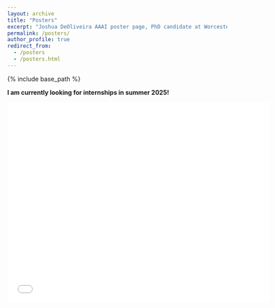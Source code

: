 ```yaml
---
layout: archive
title: "Posters"
excerpt: "Joshua DeOliveira AAAI poster page, PhD candidate at Worcester Polytechnic Institute in the DAISY Lab"
permalink: /posters/
author_profile: true
redirect_from:
  - /posters
  - /posters.html
---
```


{% include base_path %}

**I am currently looking for internships in summer 2025!**

<embed src="{{ site.baseurl }}/files/AAAI_25_poster.pdf" width="600" height="460" type='application/pdf'>